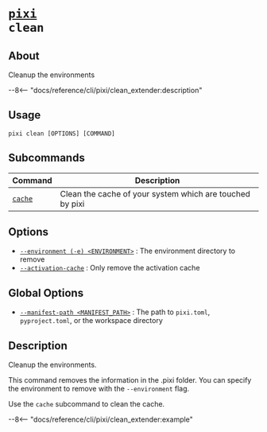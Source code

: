 <!--- This file is autogenerated. Do not edit manually! -->
# <code>[pixi](../pixi.md) clean</code>

## About
Cleanup the environments

--8<-- "docs/reference/cli/pixi/clean_extender:description"

## Usage
```
pixi clean [OPTIONS] [COMMAND]
```

## Subcommands
| Command | Description |
|---------|-------------|
| [`cache`](clean/cache.md) | Clean the cache of your system which are touched by pixi |


## Options
- <a id="arg---environment" href="#arg---environment">`--environment (-e) <ENVIRONMENT>`</a>
:  The environment directory to remove
- <a id="arg---activation-cache" href="#arg---activation-cache">`--activation-cache`</a>
:  Only remove the activation cache

## Global Options
- <a id="arg---manifest-path" href="#arg---manifest-path">`--manifest-path <MANIFEST_PATH>`</a>
:  The path to `pixi.toml`, `pyproject.toml`, or the workspace directory

## Description
Cleanup the environments.

This command removes the information in the .pixi folder. You can specify the environment to remove with the `--environment` flag.

Use the `cache` subcommand to clean the cache.


--8<-- "docs/reference/cli/pixi/clean_extender:example"
